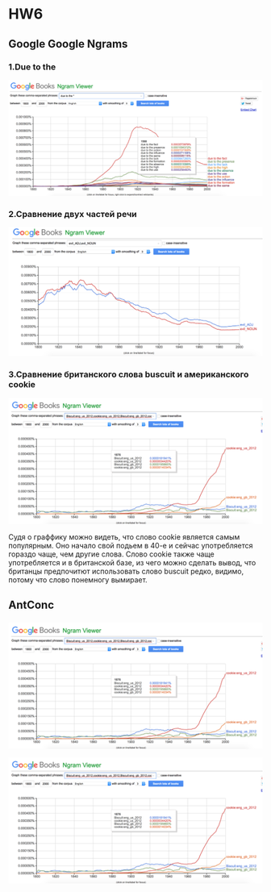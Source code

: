 # HW6
## Google Google Ngrams 

### 1.Due to the 
![Due to the](https://github.com/Stormposter/HW6/blob/master/%D0%A1%D0%BD%D0%B8%D0%BC%D0%BE%D0%BA%20%D1%8D%D0%BA%D1%80%D0%B0%D0%BD%D0%B0%202018-04-09%20%D0%B2%2011.37.55%202.png)

### 2.Сравнение двух частей речи
![Части речи](https://github.com/Stormposter/HW6/blob/master/%D0%A1%D0%BD%D0%B8%D0%BC%D0%BE%D0%BA%20%D1%8D%D0%BA%D1%80%D0%B0%D0%BD%D0%B0%202018-04-09%20%D0%B2%2017.37.04.png)


### 3.Сравнение британского слова buscuit и американского cookie 
![Сравнение британского и американского](https://github.com/Stormposter/HW6/blob/master/%D0%A1%D0%BD%D0%B8%D0%BC%D0%BE%D0%BA%20%D1%8D%D0%BA%D1%80%D0%B0%D0%BD%D0%B0%202018-04-09%20%D0%B2%2017.39.52.png)

Судя о граффику можно видеть, что слово cookie является самым популярным. Оно начало свой подьем в 40-е и сейчас употребляется гораздо чаще, чем другие слова. Слово cookie также чаще употребляется и в британской базе, из чего можно сделать вывод, что британцы предпочитют использовать слово buscuit редко, видимо, потому что слово понемногу вымирает. 

## AntConc 

###
![Самые используемые слова в Анне Каренине](https://github.com/Stormposter/HW6/blob/master/%D0%A1%D0%BD%D0%B8%D0%BC%D0%BE%D0%BA%20%D1%8D%D0%BA%D1%80%D0%B0%D0%BD%D0%B0%202018-04-09%20%D0%B2%2017.39.52.png)

![Самые используемые слова в Анне Каренине](https://github.com/Stormposter/HW6/blob/master/%D0%A1%D0%BD%D0%B8%D0%BC%D0%BE%D0%BA%20%D1%8D%D0%BA%D1%80%D0%B0%D0%BD%D0%B0%202018-04-09%20%D0%B2%2017.39.52.png)
